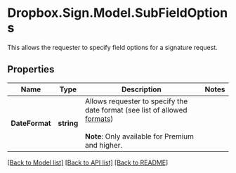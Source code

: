 # Dropbox.Sign.Model.SubFieldOptions
This allows the requester to specify field options for a signature request.

## Properties

Name | Type | Description | Notes
------------ | ------------- | ------------- | -------------
**DateFormat** | **string** |  Allows requester to specify the date format (see list of allowed [formats](/api/reference/constants/#date-formats))<br><br>**Note**: Only available for Premium and higher.  | 

[[Back to Model list]](../README.md#documentation-for-models) [[Back to API list]](../README.md#documentation-for-api-endpoints) [[Back to README]](../README.md)

